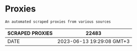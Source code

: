 # Proxies
    An automated scraped proxies from various sources

| SCRAPED PROXIES | 22483            |
|-----------------|---------------------------|
| DATE            | 2023-06-13 19:29:08 GMT+3          |